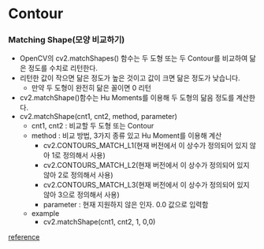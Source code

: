 # Contour

### Matching Shape(모양 비교하기)
- OpenCV의 cv2.matchShapes() 함수는 두 도형 또는 두 Contour를 비교하여 닮은 정도를 수치로 리턴한다.
- 리턴한 값이 작으면 닮은 정도가 높은 것이고 값이 크면 닮은 정도가 낮습니다.
    - 만약 두 도형이 완전히 닮은 꼴이면 0 리턴
- cv2.matchShape()함수는 Hu Moments를 이용해 두 도형의 닮음 정도를 계산한다.
- cv2.matchShape(cnt1, cnt2, method, parameter)
    - cnt1, cnt2 : 비교할 두 도형 또는 Contour
    - method : 비교 방법, 3가지 종류 있고 Hu Moment를 이용해 계산
        - cv2.CONTOURS_MATCH_L1(현재 버전에서 이 상수가 정의되어 있지 않아 1로 정의해서 사용)
        - cv2.CONTOURS_MATCH_L2(현재 버전에서 이 상수가 정의되어 있지 않아 2로 정의해서 사용)
        - cv2.CONTOURS_MATCH_L3(현재 버전에서 이 상수가 정의되어 있지 않아 3으로 정의해서 사용)
        - parameter : 현재 지원하지 않은 인자. 0.0 값으로 입력함
    - example
        - cv2.matchShape(cnt1, cnt2, 1, 0,0)

[reference](http://blog.naver.com/PostView.nhn?blogId=samsjang&logNo=220524551089&parentCategoryNo=&categoryNo=66&viewDate=&isShowPopularPosts=false&from=postView)